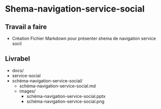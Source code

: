 # Shema-navigation-service-social


## Travail a faire  

- Création Fichier Markdown pour présenter shema de navigation service socil

## Livrabel 

- docs/
 - service-social
  - schéma-navigation-service-social/
    - schéma-navigation-service-social.md
    - images/
      - schéma-navigation-service-social.pptx
      - schéma-navigation-service-social.png